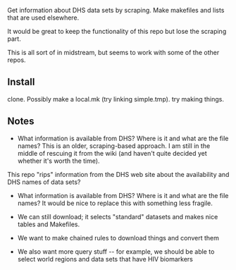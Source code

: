 Get information about DHS data sets by scraping. Make makefiles and lists that are used elsewhere.

It would be great to keep the functionality of this repo but lose the scraping part.

This is all sort of in midstream, but seems to work with some of the other repos.

Install
-------

clone. Possibly make a local.mk (try linking simple.tmp). try making things.

Notes
-----

* What information is available from DHS? Where is it and what are the file names? This is an older, scraping-based approach. I am still in the middle of rescuing it from the wiki (and haven't quite decided yet whether it's worth the time).

This repo "rips" information from the DHS web site about the availability and DHS names of data sets?

* What information is available from DHS? Where is it and what are the file names? It would be nice to replace this with something less fragile.


* We can still download; it selects "standard" datasets and makes nice tables and Makefiles.

* We want to make chained rules to download things and convert them

* We also want more query stuff -- for example, we should be able to select world regions and data sets that have HIV biomarkers
